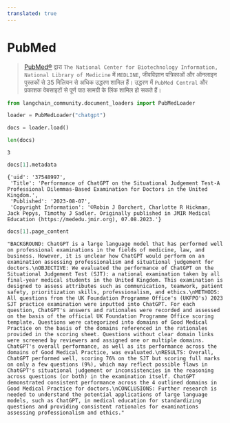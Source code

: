 ```yaml
---
translated: true
---
```


# PubMed

>[PubMed®](https://pubmed.ncbi.nlm.nih.gov/) द्वारा `The National Center for Biotechnology Information, National Library of Medicine` में `MEDLINE`, जीवविज्ञान पत्रिकाओं और ऑनलाइन पुस्तकों से 35 मिलियन से अधिक उद्धरण शामिल हैं। उद्धरण में `PubMed Central` और प्रकाशक वेबसाइटों से पूर्ण पाठ सामग्री के लिंक शामिल हो सकते हैं।

```python
from langchain_community.document_loaders import PubMedLoader
```

```python
loader = PubMedLoader("chatgpt")
```

```python
docs = loader.load()
```

```python
len(docs)
```

```output
3
```

```python
docs[1].metadata
```

```output
{'uid': '37548997',
 'Title': 'Performance of ChatGPT on the Situational Judgement Test-A Professional Dilemmas-Based Examination for Doctors in the United Kingdom.',
 'Published': '2023-08-07',
 'Copyright Information': '©Robin J Borchert, Charlotte R Hickman, Jack Pepys, Timothy J Sadler. Originally published in JMIR Medical Education (https://mededu.jmir.org), 07.08.2023.'}
```

```python
docs[1].page_content
```

```output
"BACKGROUND: ChatGPT is a large language model that has performed well on professional examinations in the fields of medicine, law, and business. However, it is unclear how ChatGPT would perform on an examination assessing professionalism and situational judgement for doctors.\nOBJECTIVE: We evaluated the performance of ChatGPT on the Situational Judgement Test (SJT): a national examination taken by all final-year medical students in the United Kingdom. This examination is designed to assess attributes such as communication, teamwork, patient safety, prioritization skills, professionalism, and ethics.\nMETHODS: All questions from the UK Foundation Programme Office's (UKFPO's) 2023 SJT practice examination were inputted into ChatGPT. For each question, ChatGPT's answers and rationales were recorded and assessed on the basis of the official UK Foundation Programme Office scoring template. Questions were categorized into domains of Good Medical Practice on the basis of the domains referenced in the rationales provided in the scoring sheet. Questions without clear domain links were screened by reviewers and assigned one or multiple domains. ChatGPT's overall performance, as well as its performance across the domains of Good Medical Practice, was evaluated.\nRESULTS: Overall, ChatGPT performed well, scoring 76% on the SJT but scoring full marks on only a few questions (9%), which may reflect possible flaws in ChatGPT's situational judgement or inconsistencies in the reasoning across questions (or both) in the examination itself. ChatGPT demonstrated consistent performance across the 4 outlined domains in Good Medical Practice for doctors.\nCONCLUSIONS: Further research is needed to understand the potential applications of large language models, such as ChatGPT, in medical education for standardizing questions and providing consistent rationales for examinations assessing professionalism and ethics."
```
